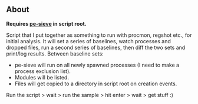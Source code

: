## About
**Requires [pe-sieve](https://github.com/hasherezade/pe-sieve/releases) in script root.**

Script that I put together as something to run with procmon, regshot etc., for initial analysis. It will set a series of baselines, watch processes and dropped files, run a second series of baselines, then diff the two sets and print/log results.
Between baseline sets: 
  - pe-sieve will run on all newly spawned processes (I need to make a process exclusion list).
  - Modules will be listed.
  - Files will get copied to a directory in script root on creation events.

Run the script > wait > run the sample > hit enter > wait > get stuff :)
